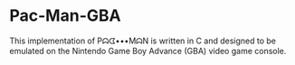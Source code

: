 # Pac-Man-GBA
This implementation of Pᗣᗧ•••MᗣN is written in C and designed to be emulated on the Nintendo Game Boy Advance (GBA) video game console.
